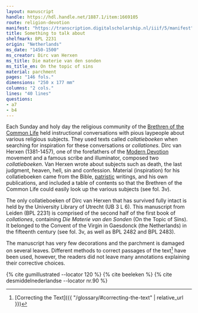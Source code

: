 ```yaml
---
layout: manuscript
handle: https://hdl.handle.net/1887.1/item:1669105
route: religion-devotion
manifest: "https://transcription.digitalscholarship.nl/iiif/5/manifest"
title: Something to talk about
shelfmark: BPL 2231
origin: "Netherlands"
ms_date: "1450-1500"
ms_creator: Dirc van Herxen
ms_title: Die materie van den sonden 
ms_title_en: On the topic of sins
material: parchment
pages: "146 fols."
dimensions: "250 x 177 mm"
columns: "2 cols."
lines: "40 lines"
questions:
- a7
- b4
---
```


Each Sunday and holy day the religious community of the [Brethren of the
Common Life](https://en.wikipedia.org/wiki/Brethren_of_the_Common_Life)
held instructional conversations with pious laypeople about various
religious subjects. They used texts called *collatieboeken* when
searching for inspiration for these conversations or *collationes.* Dirc
van Herxen (1381-1457), one of the forefathers of the [Modern
Devotion](https://en.wikipedia.org/wiki/Devotio_Moderna) movement and a
famous scribe and illuminator, composed two *collatieboeken*. Van Herxen
wrote about subjects such as death, the last judgment, heaven, hell, sin
and confession. Material (inspiration) for his collatieboeken came from
the Bible, [patristic](https://en.wikipedia.org/wiki/Patristics)
writings, and his own publications, and included a table of contents so
that the Brethren of the Common Life could easily look up the various
subjects (see fol. 3v).

The only collatieboeken of Dirc van Herxen that has survived fully
intact is held by the University Library of Utrecht (UB 3 L 6). This
manuscript from Leiden (BPL 2231) is comprised of the second half of the
first book of *collationes*, containing *Die Materie van den Sonden* (On
the Topic of Sins). It belonged to the Convent of the Virgin in
Gaesdonck (the Netherlands) in the fifteenth century (see fol. 3v, as
well as BPL 2482 and BPL 2483).

The manuscript has very few decorations and the parchment is damaged on
several leaves. Different methods to correct passages of the text[^1] have
been used, however, the readers did not leave many annotations
explaining their corrective choices.

[^1]: [Correcting the Text]({{ "/glossary/#correcting-the-text" | relative_url }})

{% cite gumillustrated --locator 120 %}
{% cite beeleken %}
{% cite desmiddelnederlandse --locator nr.90 %}